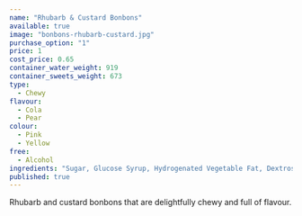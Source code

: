 ```yaml
---
name: "Rhubarb & Custard Bonbons"
available: true
image: "bonbons-rhubarb-custard.jpg"
purchase_option: "1"
price: 1
cost_price: 0.65
container_water_weight: 919
container_sweets_weight: 673
type: 
  - Chewy
flavour: 
  - Cola
  - Pear
colour: 
  - Pink
  - Yellow
free: 
  - Alcohol
ingredients: "Sugar, Glucose Syrup, Hydrogenated Vegetable Fat, Dextrose, Sorbitol, Citric Acid, Gelatine, Emulsifier: E473, Colours: E120, E100"
published: true
---
```

Rhubarb and custard bonbons that are delightfully chewy and full of flavour.